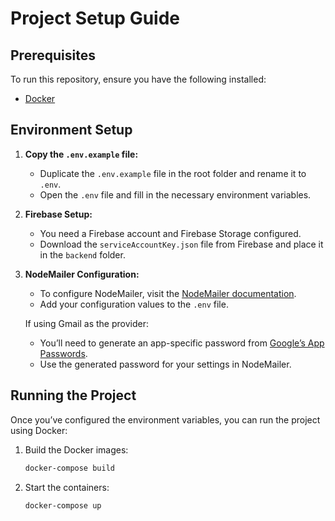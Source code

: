# Project Setup Guide

## Prerequisites

To run this repository, ensure you have the following installed:

- [Docker](https://www.docker.com/)

## Environment Setup

1. **Copy the `.env.example` file:**

   - Duplicate the `.env.example` file in the root folder and rename it to `.env`.
   - Open the `.env` file and fill in the necessary environment variables.

2. **Firebase Setup:**

   - You need a Firebase account and Firebase Storage configured.
   - Download the `serviceAccountKey.json` file from Firebase and place it in the `backend` folder.

3. **NodeMailer Configuration:**

   - To configure NodeMailer, visit the [NodeMailer documentation](https://www.nodemailer.com/).
   - Add your configuration values to the `.env` file.

   If using Gmail as the provider:

   - You’ll need to generate an app-specific password from [Google’s App Passwords](https://myaccount.google.com/apppasswords).
   - Use the generated password for your settings in NodeMailer.

## Running the Project

Once you’ve configured the environment variables, you can run the project using Docker:

1. Build the Docker images:
   ```bash
   docker-compose build
   ```
2. Start the containers:
   ```bash
   docker-compose up
   ```
